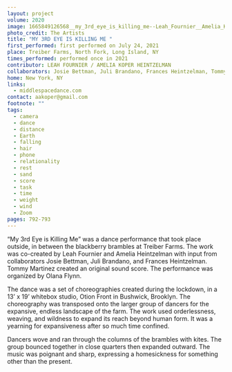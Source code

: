 ```yaml
---
layout: project
volume: 2020
image: 1665849126568__my_3rd_eye_is_killing_me--Leah_Fournier__Amelia_Koper_Heintzelman.jpg
photo_credit: The Artists
title: "MY 3RD EYE IS KILLING ME "
first_performed: first performed on July 24, 2021
place: Treiber Farms, North Fork, Long Island, NY
times_performed: performed once in 2021
contributor: LEAH FOURNIER / AMELIA KOPER HEINTZELMAN
collaborators: Josie Bettman, Juli Brandano, Frances Heintzelman, Tommy Martinez
home: New York, NY
links:
  - middlespacedance.com
contact: aakoper@gmail.com
footnote: ""
tags:
  - camera
  - dance
  - distance
  - Earth
  - falling
  - hair
  - phone
  - relationality
  - rest
  - sand
  - score
  - task
  - time
  - weight
  - wind
  - Zoom
pages: 792-793
---
```


“My 3rd Eye is Killing Me” was a dance performance that took place outside, in between the blackberry brambles at Treiber Farms. The work was co-created by Leah Fournier and Amelia Heintzelman with input from collaborators Josie Bettman, Juli Brandano, and Frances Heintzelman. Tommy Martinez created an original sound score. The performance was organized by Olana Flynn.

The dance was a set of choreographies created during the lockdown, in a 13’ x 19’ whitebox studio, Otion Front in Bushwick, Brooklyn. The choreography was transposed onto the larger group of dancers for the expansive, endless landscape of the farm. The work used orderlessness, weaving, and wildness to expand its reach beyond human form. It was a yearning for expansiveness after so much time confined.

Dancers wove and ran through the columns of the brambles with kites. The group bounced together in close quarters then expanded outward. The music was poignant and sharp, expressing a homesickness for something other than the present.

